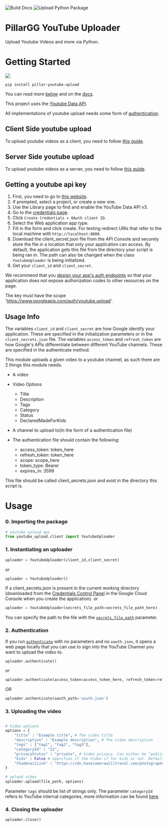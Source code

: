 ![Build Docs](https://github.com/pillargg/youtube-upload/workflows/Build%20Docs/badge.svg?branch=master) ![Upload Python Package](https://github.com/pillargg/youtube-upload/workflows/Upload%20Python%20Package/badge.svg)

# PillarGG YouTube Uploader
Upload Youtube Videos and more via Python.

# Getting Started

![](https://thumbs.gfycat.com/ConventionalSecondhandGemsbuck-size_restricted.gif)

`pip install pillar-youtube-upload`

You can read more [below](https://github.com/pillargg/youtube-upload#usage) and on the [docs](https://pillargg.github.io/youtube-upload/YoutubeUploader/).

This project uses the [Youtube Data API](https://developers.google.com/youtube/v3/docs/videos/insert).

All implementations of youtube upload needs some form of [authentication](https://developers.google.com/youtube/v3/guides/authentication).

## Client Side youtube upload
To upload youtube videos as a client, you need to follow [this guide](https://developers.google.com/youtube/v3/guides/auth/client-side-web-apps).


## Server Side youtube upload
To upload youtube videos as a server, you need to follow [this guide](https://developers.google.com/youtube/v3/guides/auth/server-side-web-apps).


## Getting a youtube api key
1. First, you need to go to [this website](https://console.developers.google.com/apis/library).
2. If prompted, select a project, or create a new one.
3. Use the Library page to find and enable the YouTube Data API v3. 
4. Go to the [credentials page](https://console.developers.google.com/apis/credentials).
5. Click `Create Credentials > OAuth client ID`.
6. Select the Web application app type.
7. Fill in the form and click create. For testing redirect URIs that refer to the local machine with `http://localhost:8080`. 
8. Download the client_secret.json file from the API Console and securely store the file in a location that only your application can access. By default, the application gets this file from the directory your script is being ran in. The path can also be changed when the class `YoutubeUploader` is being initialized.
8. Get your `client_id` and `client_secret`.

We recommend that you [design your app's auth endpoints](https://developers.google.com/youtube/v3/guides/auth/server-side-web-apps#protectauthcode) so that your application does not expose authorization codes to other resources on the page.

The key must have the scope 'https://www.googleapis.com/auth/youtube.upload'.


## Usage Info

The variables `client_id` and `client_secret` are how Google identify your application. These are specified in the initialization parameters or in the `client_secrets.json` file.
The variables `access_token` and `refresh_token` are how Google's APIs differentiate between different YouTube channels. These are specified in the authenticate method.

This module uploads a given video to a youtube channel, as such there are 2 things this module needs. 
- A video
- Video Options
  - Title
  - Description
  - Tags
  - Category
  - Status
  - DeclaredMadeForKids
  
- A channel to upload to(In the form of a authentication file)

- The authentication file should contain the following:
  - access_token: token_here
  - refresh_token: token_here
  - scope: scope_here
  - token_type: Bearer
  - expires_in: 3599

This file should be called client_secrets.json and exist in the directory this script is.

# Usage

### 0. Importing the package 
```python
# youtube upload api
from youtube_upload.client import YoutubeUploader
```

### 1. Instantiating an uploader
```python
uploader = YoutubeUploader(client_id,client_secret)
```
*or*
```python
uploader = YoutubeUploader()
```
If a client_secrets.json is present in the current working directory (downloaded from the [Credentials Control Panel](https://console.developers.google.com/apis/credentials) in the Google Cloud Console when you create the application). 
*or*
```python
uploader = YoutubeUploader(secrets_file_path=secrets_file_path_here)
```
You can specify the path to the file with the [`secrets_file_path`](https://pillargg.github.io/youtube-upload/YoutubeUploader/#youtube_upload.client.YoutubeUploader) parameter.

### 2. Authentication

If you run [`authenticate`](https://pillargg.github.io/youtube-upload/YoutubeUploader/#youtube_upload.client.YoutubeUploader.authenticate) with no parameters and no `oauth.json`, it opens a web page locally that you can use to sign into the YouTube Channel you want to upload the video to. 


```python
uploader.authenticate()
```
*or*
```python
uploader.authenticate(access_token=access_token_here, refresh_token=refresh_token_here)
```
*OR*
```python
uploader.authenticate(oauth_path='oauth.json')
```

### 3. Uploading the video
```python

# Video options
options = {
    "title" : "Example title", # The video title
    "description" : "Example description", # The video description
    "tags" : ["tag1", "tag2", "tag3"],
    "categoryId" : "22",
    "privacyStatus" : "private", # Video privacy. Can either be "public", "private", or "unlisted"
    "kids" : False # Specifies if the Video if for kids or not. Defaults to False.
    "thumbnailLink" : "https://cdn.havecamerawilltravel.com/photographer/files/2020/01/youtube-logo-new-1068x510.jpg" # Optional. Specifies video thumbnail.
}

# upload video
uploader.upload(file_path, options) 
```
Parameter `tags` should be list of strings only. The parameter `categoryId` refers to YouTube internal categories, more information can be found [here](https://stackoverflow.com/questions/17698040/youtube-api-v3-where-can-i-find-a-list-of-each-videocategoryid). 
### 4. Closing the uploader
```python
uploader.close()
```
